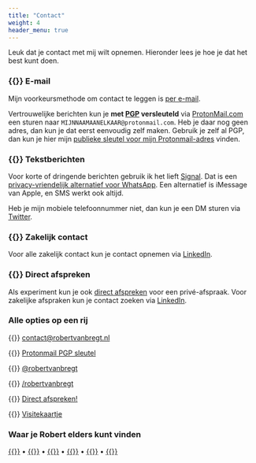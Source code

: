 ```yaml
---
title: "Contact"
weight: 4
header_menu: true
---
```


Leuk dat je contact met mij wilt opnemen. Hieronder lees je hoe je dat het best kunt doen.

### {{<icon class="fa fa-envelope">}} E-mail

Mijn voorkeursmethode om contact te leggen is [per e-mail][email].

Vertrouwelijke berichten kun je **met [PGP][pgp] versleuteld** via [ProtonMail.com][protonmail] een sturen naar `MIJNNAAMAANELKAAR@protonmail.com`. Heb je daar nog geen adres, dan kun je dat eerst eenvoudig zelf maken. Gebruik je zelf al PGP, dan kun je hier mijn [publieke sleutel voor mijn Protonmail-adres][key] vinden.

### {{<icon class="fa fa-commenting">}} Tekstberichten

Voor korte of dringende berichten gebruik ik het lieft [Signal][signal]. Dat is een [privacy-vriendelijk alternatief voor WhatsApp][fix]. Een alternatief is iMessage van Apple, en SMS werkt ook altijd.

Heb je mijn mobiele telefoonnummer niet, dan kun je een DM sturen via [Twitter][twitter].

### {{<icon class="fa fa-building">}} Zakelijk contact

Voor alle zakelijk contact kun je contact opnemen via [LinkedIn][linkedin].

### {{<icon class="fa fa-calendar">}} Direct afspreken

Als experiment kun je ook [direct afspreken][afspreken] voor een privé-afspraak. Voor zakelijke afspraken kun je contact zoeken via [LinkedIn][linkedin].

### Alle opties op een rij

{{<icon class="fa fa-envelope fa-fw">}} [contact@robertvanbregt.nl][email]

{{<icon class="fa fa-key fa-fw">}} [Protonmail PGP sleutel][key]

{{<icon class="fa fa-twitter fa-fw">}} [@robertvanbregt][twitter]

{{<icon class="fa fa-linkedin fa-fw">}} [/robertvanbregt][linkedin]

{{<icon class="fa fa-calendar fa-fw">}} [Direct afspreken!][afspreken]

{{<icon class="fa fa-address-card fa-fw">}} [Visitekaartje][vcf]

### Waar je Robert elders kunt vinden

[{{<icon class="fa fa-github fa-lg">}}](https://github.com/metbril)
&bullet;
[{{<icon class="fa fa-gitlab fa-lg">}}](https://gitlab.com/metbril)
&bullet;
[{{<icon class="fa fa-medium fa-lg">}}](https://medium.com/@metbril)
&bullet;
[{{<icon class="fa fa-get-pocket fa-lg">}}](https://getpocket.com/@metbril)
&bullet;
[{{<icon class="fa fa-skype fa-lg">}}](skype://robertvanbregt)
&bullet;
[{{<icon class="fa fa-trello fa-lg">}}](https://trello.com/metbril)

[pgp]: https://nl.wikipedia.org/wiki/Pretty_Good_Privacy
[protonmail]: https://protonmail.com/nl/
[key]: https://robertvanbregt.nl/protonkey.asc
[signal]: https://signal.org/nl/
[twitter]: https://twitter.com/robertvanbregt
[email]: mailto:contact@robertvanbregt.nl
[linkedin]: https://linkedin.com/in/robertvanbregt
[afspreken]: https://robertvanbregt.nl/afspreken
[vcf]: https://robertvanbregt.nl/robertvanbregt.vcf
[fix]: https://www.fixjeprivacy.nl/tip/ruil-whatsapp-in-voor-een-privacyvriendelijk-alternatief/
